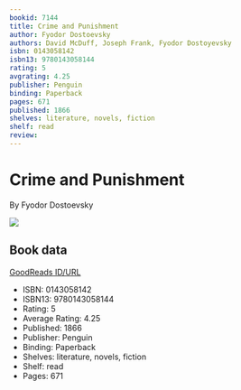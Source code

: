 ```yaml
---
bookid: 7144
title: Crime and Punishment
author: Fyodor Dostoevsky
authors: David McDuff, Joseph Frank, Fyodor Dostoyevsky
isbn: 0143058142
isbn13: 9780143058144
rating: 5
avgrating: 4.25
publisher: Penguin
binding: Paperback
pages: 671
published: 1866
shelves: literature, novels, fiction
shelf: read
review: 
---
```


# Crime and Punishment

By Fyodor Dostoevsky

![](https://i.gr-assets.com/images/S/compressed.photo.goodreads.com/books/1382846449l/7144.jpg)

## Book data

[GoodReads ID/URL](https://www.goodreads.com/book/show/7144)

- ISBN: 0143058142
- ISBN13: 9780143058144
- Rating: 5
- Average Rating: 4.25
- Published: 1866
- Publisher: Penguin
- Binding: Paperback
- Shelves: literature, novels, fiction
- Shelf: read
- Pages: 671

